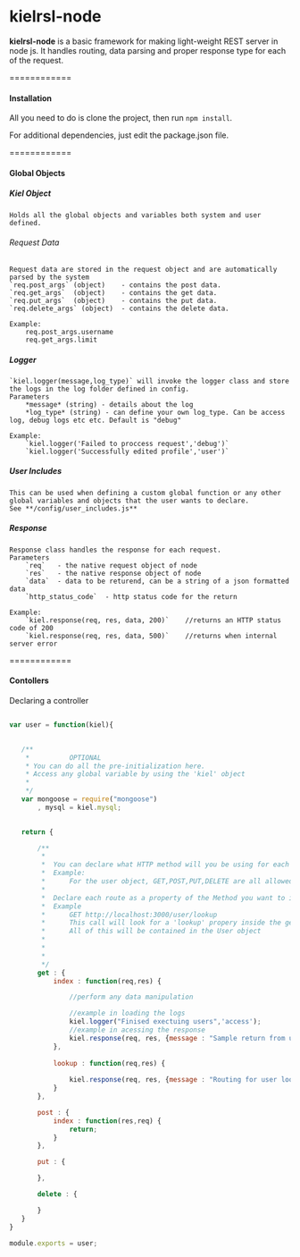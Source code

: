 kielrsl-node
============

**kielrsl-node** is a basic framework for making light-weight REST server in node js. It handles routing, data parsing and proper response type for each of the request.

============

#### Installation

All you need to do is clone the project, then run `npm install`.

For additional dependencies, just edit the package.json file.

============

#### Global Objects

##### Kiel Object

	Holds all the global objects and variables both system and user defined.

###### Request Data
	Request data are stored in the request object and are automatically parsed by the system
	`req.post_args`	(object)	- contains the post data.
	`req.get_args`	(object)	- contains the get data.
	`req.put_args`	(object)	- contains the put data.
	`req.delete_args` (object)	- contains the delete data.

	Example:
		req.post_args.username
		req.get_args.limit

##### Logger
	`kiel.logger(message,log_type)` will invoke the logger class and store the logs in the log folder defined in config.
	Parameters
		*message* (string) - details about the log
		*log_type* (string)	- can define your own log_type. Can be access log, debug logs etc etc. Default is "debug"

	Example:
		`kiel.logger('Failed to proccess request','debug')`
		`kiel.logger('Successfully edited profile','user')`

##### User Includes
	This can be used when defining a custom global function or any other global variables and objects that the user wants to declare.
	See **/config/user_includes.js**

##### Response
	Response class handles the response for each request.
	Parameters
		`req`	- the native request object of node
		`res`	- the native response object of node
		`data`	- data to be returend, can be a string of a json formatted data
		`http_status_code`	- http status code for the return

	Example:
		`kiel.response(req, res, data, 200)`	//returns an HTTP status code of 200
		`kiel.response(req, res, data, 500)`	//returns when internal server error


============

#### Contollers

Declaring a controller 

 ```javascript

 var user = function(kiel){
 	

 	/**
 	 *			OPTIONAL
 	 * You can do all the pre-initialization here.
 	 * Access any global variable by using the 'kiel' object
 	 *
 	 */
	var mongoose = require("mongoose")
		, mysql = kiel.mysql;

	
	return {

		/**
		 *
		 *	You can declare what HTTP method will you be using for each object.
		 *	Example:
		 *		For the user object, GET,POST,PUT,DELETE are all allowed.
		 *		
		 *	Declare each route as a property of the Method you want to include it with
		 *	Example
		 *		GET http://localhost:3000/user/lookup
		 *		This call will look for a 'lookup' propery inside the get object.
		 *		All of this will be contained in the User object
		 *		
		 *			
		 *		
		 */
		get : {
			index : function(req,res) {

				//perform any data manipulation

				//example in loading the logs
				kiel.logger("Finised exectuing users",'access');
				//example in acessing the response
				kiel.response(req, res, {message : "Sample return from users"}, 200);
			},
			
			lookup : function(req,res) {
				
				kiel.response(req, res, {message : "Routing for user lookup"}, 200);
			}
		},

		post : {
			index : function(res,req) {
				return;
			}
		}, 

		put : {

		},

		delete : {

		}
	}
}

module.exports = user;
